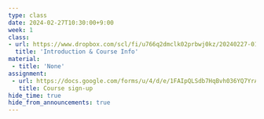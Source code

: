 ```yaml
---
type: class
date: 2024-02-27T10:30:00+9:00
week: 1
class:
- url: https://www.dropbox.com/scl/fi/u766q2dmclk02prbwj0kz/20240227-01-Introduction.pdf?rlkey=kkyu8m9cg5em1yupu39etv8oi&dl=0
  title: 'Introduction & Course Info'
material:
 - title: 'None'
assignment:
 - url: https://docs.google.com/forms/u/4/d/e/1FAIpQLSdb7HqBvh036YQ7YrAWuQrD985qdr9sPacFcG14rApOL0GLmA/viewform?usp=send_form
   title: Course sign-up  
hide_time: true
hide_from_announcements: true
---
```

